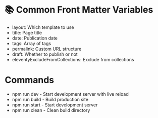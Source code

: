 # 📚 Common Front Matter Variables
* layout: Which template to use
* title: Page title
* date: Publication date
* tags: Array of tags
* permalink: Custom URL structure
* draft: Whether to publish or not
* eleventyExcludeFromCollections: Exclude from collections

# Commands
* npm run dev - Start development server with live reload
* npm run build - Build production site
* npm run start - Start development server
* npm run clean - Clean build directory

